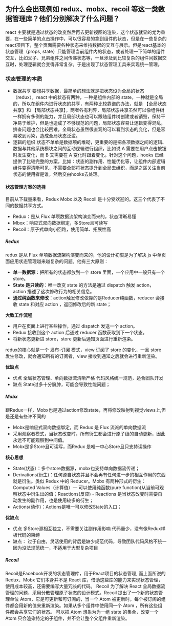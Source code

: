 ## 为什么会出现例如 redux、mobx、recoil 等这一类数据管理库？他们分别解决了什么问题？

react 主要就是通过状态的改变然后再去更新视图的渲染，这个状态就显的尤为重要，在一些简单的点击操作中，可以很容易的拿到组件的状态，但是在一些复杂的react项目下，整个页面需要各种状态来维持数据的交互与展示。但是react基本的状态管理（props, state）只能管理当前组件内的状态，或者处理一下简单的组件交互，比如父子、兄弟组件之间传递状态等，一旦涉及到比较复杂的组件间数据交互时，处理逻辑就会变得非常复杂。于是出现了状态管理工具来实现统一管理。

### 状态管理的本质

- 数据共享
  要想共享数据，最简单的想法就是把状态设为全局的状态（redux），react 中的状态有两种，一种是组件内部的 state，一种就是全局的，所以在组件内进行状态的共享，有两种比较靠谱的办法，就是 【全局状态共享】和 【局部状态共享】，两者各有利弊，局部状态共享虽然可以像组件树一样拥有多例的能力，并且局部状态也可以跟随组件树创建或者销毁，保持干净易于维护，但是也造成了不够规范的问题，局部状态容易让逻辑变得混乱，排查问题也会比较困难。全局状态虽然很直观的可以看到状态的变化，但是容易收到污染，造成全局状态泛滥。
- 逻辑的组织
  状态不单单是数据项的堆砌，更重要的是把各项数据之间的逻辑、数据与其他系统模块之间的互动逻辑进行组织，比如说 A 需要在用户点击按钮时发生变化，而 B 又需要在 A 变化时跟着变化。针对这个问题，hooks 已经提供了比较完整的方案，比如：状态的副作用、性能优化等，让组件内部逻辑组件变得清晰可见，不需要全部将状态提升到全局去组织，而是之遥关注当前状态的使用者是谁，然后交由hooks去处理。

#### 状态管理方案的选择

目前从下载量来看，Redux Mobx 以及 Recoil 是十分受欢迎的。这三个代表了不同的数据共享方式。

- Redux：是从 Flux 单项数据流架构演变而来的，状态清晰易懂
- Mbox：响应式双向数据绑定，多Store且可读写
- Recoil：原子式单向小回路，使用简单、拓展性高

##### Redux

redux 是从 Flux 单项数据流架构演变而来的，他的设计初衷是为了解决 js 中单页面应用状态管理越来越复杂的问题。他有三大原则：

- **单一数据源**：把所有的状态都放到一个 store 里面，一个应用中一般只有一个 store。
- **State 是只读的**：唯一改变 state 的方法是通过 dispatch 触发 action，action 描述了这次修改行为的相关信息。
- **通过纯函数来修改**：action触发修改依靠的是Reducer纯函数，reducer 会接收 state 和对应 action ，返回修改后的新 state；

**大致工作流程**

- 用户在页面上进行某些操作，通过 dispatch 发送一个 action。  
- Redux 接收到这个 action 后通过 reducer 函数获取到下一个状态。  
- 将新状态更新进 store，store 更新后通知页面进行重新渲染。  

redux的核心就是一个 发布-订阅 模式，view 订阅了 store 的变化，一旦 store 发生修改，就会通知所有的订阅者，view 接收到通知之后就会进行重新渲染。

**优缺点**

- 优点
  全局状态管理、单向数据流清晰严格
  代码风格统一规范，适合团队开发
- 缺点
  State过多十分臃肿，可能会导致性能问题；

##### Mobx

跟Redux一样，Mobx也是通过action修改state，再将修改映射到视觉views上,但是还是有些许不同的

- Mobx是响应式双向数据绑定，而 Redux 是 Flux 流派的单向数据流
- 采用观察者模式，当状态改变时，所有衍生都会进行原子级的自动更新，因此永远不可能观察到中间值。
- Mobx是多Store且可读写，而Redux 是唯一中心Store且只支持读操作

**核心思想**

- State(状态）：多个store数据源，mobx也支持单向数据流传递；
- Derivations(衍生)：任何源自状态并且不会再有任何进一步的相互作用的东西就是衍生。类似 Redux 中的 Reducer。Mobx 有两种形式的衍生：Computed Values（计算值）— 可以使用纯函数(pure function)从当前可观察状态中衍生出的值；Reactions(反应) - Reactions 是当状态改变时需要自动发生的副作用，也是使用较多的衍生；
- Actions(动作)：Actions是唯一可以修改State的入口；

**优缺点**

- 优点
    多Store源相互独立，不需要关注副作用影响
    代码量少，没有像Redux样板代码的束缚
- 缺点：
    过于自由，灵活使用的背后是缺少规范代码，导致团队代码风格不统一
    因为没法规范统一，不适用于大型复杂项目

##### Recoil

Recoil是Facebook开发的状态管理库，用于React项目的状态管理, 而上面所说的Redux、Mobx 它们本身并不是 React 库，借助这些库的能力来实现状态管理，使用成本较高，还需要编写大量冗长的代码。
Recoil 为了解决 React 全局数据流管理的问题，采用分散管理原子状态的设计模式。Recoil 提出了一个新的状态管理单位 Atom，它是可更新和可订阅的，当一个 Atom 被更新时，每个被订阅的组件都会用新的值来重新渲染。如果从多个组件中使用同一个 Atom ，所有这些组件都会共享它们的状态。
可以把 Atom 想象为为一组 state 的集合，改变一个 Atom 只会渲染特定的子组件，并不会让整个父组件重新渲染。



